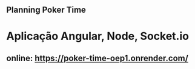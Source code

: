 
## Planning Poker Time

# Aplicação Angular, Node, Socket.io

## online: https://poker-time-oep1.onrender.com/
